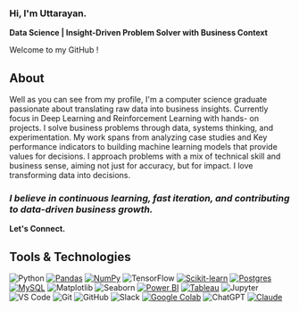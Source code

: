                                                                         
###  Hi, I'm Uttarayan.  
**Data Science | Insight-Driven Problem Solver with Business Context**

Welcome to my GitHub !

## About
Well as you can see from my profile, I'm a computer science graduate passionate about translating raw data into business insights. Currently focus in Deep Learning and Reinforcement Learning with hands-
on projects. I solve business problems through data, systems thinking, and experimentation. My work spans from analyzing case studies and Key performance indicators to building machine learning models that 
provide values for decisions. I approach problems with a mix of technical skill and business sense,  aiming not just for accuracy, but for impact. I love transforming data into decisions.

 ### ***I believe in continuous learning, fast iteration, and contributing to data-driven business growth.***

**Let's Connect.**

## Tools & Technologies
![Python](https://img.shields.io/badge/Python-3776AB?style=for-the-badge&logo=python&logoColor=white)
[![Pandas](https://img.shields.io/badge/Pandas-150458?logo=pandas&logoColor=fff)](#)
[![NumPy](https://img.shields.io/badge/NumPy-4DABCF?logo=numpy&logoColor=fff)](#)
![TensorFlow](https://img.shields.io/badge/TensorFlow-%23FF6F00.svg?style=for-the-badge&logo=TensorFlow&logoColor=white)
[![Scikit-learn](https://img.shields.io/badge/-scikit--learn-%23F7931E?logo=scikit-learn&logoColor=white)](#) [![Postgres](https://img.shields.io/badge/Postgres-%23316192.svg?logo=postgresql&logoColor=white)](#) [![MySQL](https://img.shields.io/badge/MySQL-4479A1?logo=mysql&logoColor=fff)](#)  ![Matplotlib](https://img.shields.io/badge/Matplotlib-323330?style=for-the-badge&logo=matplotlib&logoColor=white) ![Seaborn](https://img.shields.io/badge/Seaborn-2A2D3E?style=for-the-badge&logo=python&logoColor=white)
[![Power BI](https://custom-icon-badges.demolab.com/badge/Power%20BI-F1C912?logo=power-bi&logoColor=fff)](#) [![Tableau](https://custom-icon-badges.demolab.com/badge/Tableau-0176D3?logo=tableau&logoColor=fff)](#)
![Jupyter](https://img.shields.io/badge/Jupyter-F37626?style=for-the-badge&logo=jupyter&logoColor=white) ![VS Code](https://img.shields.io/badge/VS%20Code-007ACC?style=for-the-badge&logo=visual-studio-code&logoColor=white) ![Git](https://img.shields.io/badge/Git-F05032?style=for-the-badge&logo=git&logoColor=white) ![GitHub](https://img.shields.io/badge/GitHub-181717?style=for-the-badge&logo=github&logoColor=white) ![Slack](https://img.shields.io/badge/Slack-4A154B?style=for-the-badge&logo=slack&logoColor=white) [![Google Colab](https://img.shields.io/badge/Google%20Colab-F9AB00?logo=googlecolab&logoColor=fff)](#)
![ChatGPT](https://img.shields.io/badge/chatGPT-74aa9c?style=for-the-badge&logo=openai&logoColor=white)
[![Claude](https://img.shields.io/badge/Claude-D97757?logo=claude&logoColor=fff)](#)


